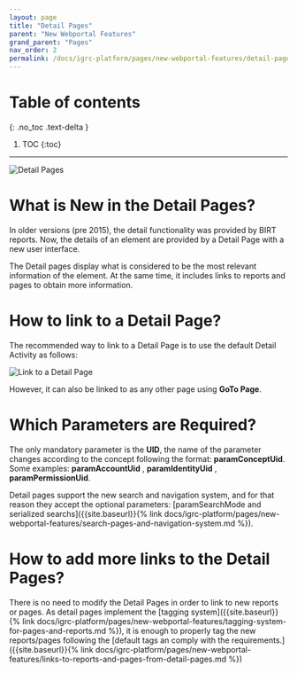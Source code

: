 ```yaml
---
layout: page
title: "Detail Pages"
parent: "New Webportal Features"
grand_parent: "Pages"
nav_order: 2
permalink: /docs/igrc-platform/pages/new-webportal-features/detail-pages/
---
```


# Table of contents
{: .no_toc .text-delta }

1. TOC
{:toc}
---

![Detail Pages](../images/img2.png "Detail Pages")

# What is New in the Detail Pages?

In older versions (pre 2015), the detail functionality was provided by BIRT reports. Now, the details of an element are provided by a Detail Page with a new user interface.   

The Detail pages display what is considered to be the most relevant information of the element. At the same time, it includes links to reports and pages to obtain more information.   

# How to link to a Detail Page?

The recommended way to link to a Detail Page is to use the default Detail Activity as follows:   

![Link to a Detail Page](../images/img3.png "Link to a Detail Page")

However, it can also be linked to as any other page using **GoTo Page**.   

# Which Parameters are Required?

The only mandatory parameter is the **UID**, the name of the parameter changes according to the concept following the format: **paramConceptUid**.     
Some examples: **paramAccountUid** , **paramIdentityUid** , **paramPermissionUid**.   

Detail pages support the new search and navigation system, and for that reason they accept the optional parameters: [paramSearchMode and serialized searchs]({{site.baseurl}}{% link docs/igrc-platform/pages/new-webportal-features/search-pages-and-navigation-system.md %}).

# How to add more links to the Detail Pages?

There is no need to modify the Detail Pages in order to link to new reports or pages. As detail pages implement the [tagging system]({{site.baseurl}}{% link docs/igrc-platform/pages/new-webportal-features/tagging-system-for-pages-and-reports.md %}), it is enough to properly tag the new reports/pages following the [default tags an comply with the requirements.]({{site.baseurl}}{% link docs/igrc-platform/pages/new-webportal-features/links-to-reports-and-pages-from-detail-pages.md %})    
